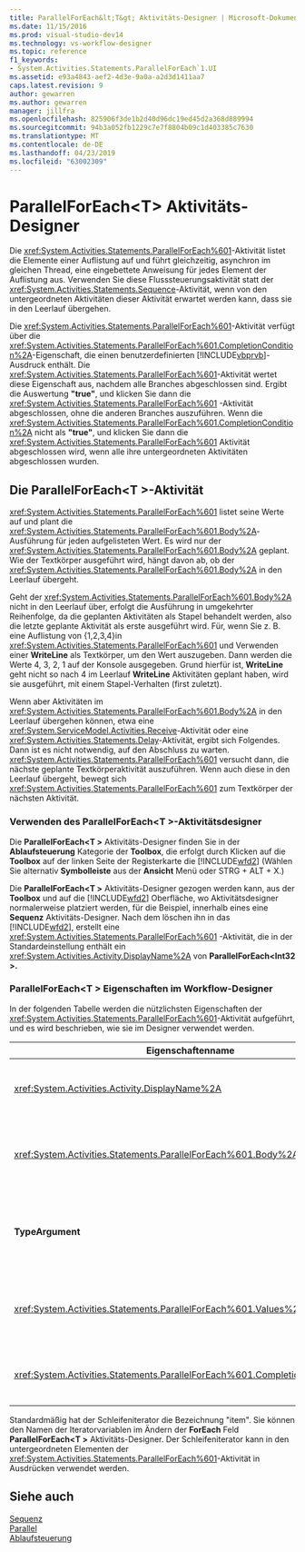 ```yaml
---
title: ParallelForEach&lt;T&gt; Aktivitäts-Designer | Microsoft-Dokumentation
ms.date: 11/15/2016
ms.prod: visual-studio-dev14
ms.technology: vs-workflow-designer
ms.topic: reference
f1_keywords:
- System.Activities.Statements.ParallelForEach`1.UI
ms.assetid: e93a4843-aef2-4d3e-9a0a-a2d3d1411aa7
caps.latest.revision: 9
author: gewarren
ms.author: gewarren
manager: jillfra
ms.openlocfilehash: 825906f3de1b2d40d96dc19ed45d2a368d889994
ms.sourcegitcommit: 94b3a052fb1229c7e7f8804b09c1d403385c7630
ms.translationtype: MT
ms.contentlocale: de-DE
ms.lasthandoff: 04/23/2019
ms.locfileid: "63002309"
---
```

# <a name="parallelforeachlttgt-activity-designer"></a>ParallelForEach&lt;T&gt; Aktivitäts-Designer
Die <xref:System.Activities.Statements.ParallelForEach%601>-Aktivität listet die Elemente einer Auflistung auf und führt gleichzeitig, asynchron im gleichen Thread, eine eingebettete Anweisung für jedes Element der Auflistung aus. Verwenden Sie diese Flusssteuerungsaktivität statt der <xref:System.Activities.Statements.Sequence>-Aktivität, wenn von den untergeordneten Aktivitäten dieser Aktivität erwartet werden kann, dass sie in den Leerlauf übergehen.  
  
 Die <xref:System.Activities.Statements.ParallelForEach%601>-Aktivität verfügt über die <xref:System.Activities.Statements.ParallelForEach%601.CompletionCondition%2A>-Eigenschaft, die einen benutzerdefinierten [!INCLUDE[vbprvb](../includes/vbprvb-md.md)]-Ausdruck enthält. Die <xref:System.Activities.Statements.ParallelForEach%601>-Aktivität wertet diese Eigenschaft aus, nachdem alle Branches abgeschlossen sind. Ergibt die Auswertung **"true"**, und klicken Sie dann die <xref:System.Activities.Statements.ParallelForEach%601> -Aktivität abgeschlossen, ohne die anderen Branches auszuführen. Wenn die <xref:System.Activities.Statements.ParallelForEach%601.CompletionCondition%2A> nicht als **"true"**, und klicken Sie dann die <xref:System.Activities.Statements.ParallelForEach%601> Aktivität abgeschlossen wird, wenn alle ihre untergeordneten Aktivitäten abgeschlossen wurden.  
  
## <a name="the-parallelforeacht-activity"></a>Die ParallelForEach\<T >-Aktivität  
 <xref:System.Activities.Statements.ParallelForEach%601> listet seine Werte auf und plant die <xref:System.Activities.Statements.ParallelForEach%601.Body%2A>-Ausführung für jeden aufgelisteten Wert. Es wird nur der <xref:System.Activities.Statements.ParallelForEach%601.Body%2A> geplant. Wie der Textkörper ausgeführt wird, hängt davon ab, ob der <xref:System.Activities.Statements.ParallelForEach%601.Body%2A> in den Leerlauf übergeht.  
  
 Geht der <xref:System.Activities.Statements.ParallelForEach%601.Body%2A> nicht in den Leerlauf über, erfolgt die Ausführung in umgekehrter Reihenfolge, da die geplanten Aktivitäten als Stapel behandelt werden, also die letzte geplante Aktivität als erste ausgeführt wird. Für, wenn Sie z. B. eine Auflistung von {1,2,3,4}in <xref:System.Activities.Statements.ParallelForEach%601> und Verwenden einer **WriteLine** als Textkörper, um den Wert auszugeben. Dann werden die Werte 4, 3, 2, 1 auf der Konsole ausgegeben. Grund hierfür ist, **WriteLine** geht nicht so nach 4 im Leerlauf **WriteLine** Aktivitäten geplant haben, wird sie ausgeführt, mit einem Stapel-Verhalten (first zuletzt).  
  
 Wenn aber Aktivitäten im <xref:System.Activities.Statements.ParallelForEach%601.Body%2A> in den Leerlauf übergehen können, etwa eine <xref:System.ServiceModel.Activities.Receive>-Aktivität oder eine <xref:System.Activities.Statements.Delay>-Aktivität, ergibt sich Folgendes. Dann ist es nicht notwendig, auf den Abschluss zu warten. <xref:System.Activities.Statements.ParallelForEach%601> versucht dann, die nächste geplante Textkörperaktivität auszuführen. Wenn auch diese in den Leerlauf übergeht, bewegt sich <xref:System.Activities.Statements.ParallelForEach%601> zum Textkörper der nächsten Aktivität.  
  
### <a name="using-the-parallelforeacht-activity-designer"></a>Verwenden des ParallelForEach\<T >-Aktivitätsdesigner  
 Die **ParallelForEach\<T >** Aktivitäts-Designer finden Sie in der **Ablaufsteuerung** Kategorie der **Toolbox**, die erfolgt durch Klicken auf die  **Toolbox** auf der linken Seite der Registerkarte die [!INCLUDE[wfd2](../includes/wfd2-md.md)] (Wählen Sie alternativ **Symbolleiste** aus der **Ansicht** Menü oder STRG + ALT + X.)  
  
 Die **ParallelForEach\<T >** Aktivitäts-Designer gezogen werden kann, aus der **Toolbox** und auf die [!INCLUDE[wfd2](../includes/wfd2-md.md)] Oberfläche, wo Aktivitätsdesigner normalerweise platziert werden, für die Beispiel, innerhalb eines eine **Sequenz** Aktivitäts-Designer. Nach dem löschen ihn in das [!INCLUDE[wfd2](../includes/wfd2-md.md)], erstellt eine <xref:System.Activities.Statements.ParallelForEach%601> -Aktivität, die in der Standardeinstellung enthält ein <xref:System.Activities.Activity.DisplayName%2A> von **ParallelForEach\<Int32 >.**  
  
### <a name="parallelforeacht-properties-in-the-workflow-designer"></a>ParallelForEach\<T > Eigenschaften im Workflow-Designer  
 In der folgenden Tabelle werden die nützlichsten Eigenschaften der <xref:System.Activities.Statements.ParallelForEach%601>-Aktivität aufgeführt, und es wird beschrieben, wie sie im Designer verwendet werden.  
  
|Eigenschaftenname|Erforderlich|Verwendung|  
|-------------------|--------------|-----------|  
|<xref:System.Activities.Activity.DisplayName%2A>|False|Gibt den benutzerfreundlichen Anzeigenamen des Aktivitätsdesigners im Header an. Der Standardwert ist **ParallelForEach\<Int32 >**. Der Wert kann optional auch bearbeitet werden, der **Eigenschaften** Raster oder direkt im Header Aktivitätsdesigners.|  
|<xref:System.Activities.Statements.ParallelForEach%601.Body%2A>|False|Die Aktivität, die für jedes Element in der Auflistung ausgeführt werden soll. Hinzufügen der <xref:System.Activities.Statements.ParallelForEach%601.Body%2A> -Aktivität, indem Sie eine Aktivität aus der Toolbox in die **Text** Feld der **ParallelForEach\<T >** Aktivitäts-Designer, mit dem Hinweistext "Aktivität hier ablegen".|  
|**TypeArgument**|True|Der Typ der Elemente in der <xref:System.Activities.Statements.ParallelForEach%601.Values%2A> durch den generischen Parameter angegebene Sammlung *T*. In der Standardeinstellung **TypeArgument** nastaven NA hodnotu **Int32**. So ändern Sie den Typ "T" in der **ParallelForEach\<T >** Aktivitäts-Designer, ändern Sie den Wert von der **TypeArgument** Kombinationsfeld im Eigenschaftenraster.|  
|<xref:System.Activities.Statements.ParallelForEach%601.Values%2A>|True|Die Auflistung, deren Elemente durchlaufen werden. Festlegen der <xref:System.Activities.Statements.ParallelForEach%601.Values%2A>, geben Sie einen [!INCLUDE[vbprvb](../includes/vbprvb-md.md)] Ausdruck in der **Werte** Feld der **ForEach\<T >** -Aktivitätsdesigners im Feld mit dem Hinweistext "VB-Ausdruck eingeben" oder auf **Werte** Feld der **Eigenschaften** Fenster.|  
|<xref:System.Activities.Statements.ParallelForEach%601.CompletionCondition%2A>||Die Auswertung erfolgt nach Abschluss der einzelnen Iterationen. Ergibt die Auswertung True, werden die geplanten ausstehenden Iterationen abgebrochen. Wenn diese Eigenschaft nicht festgelegt ist, werden alle geplanten Anweisungen bis zur Beendigung ausgeführt.|  
  
 Standardmäßig hat der Schleifeniterator die Bezeichnung "item". Sie können den Namen der Iteratorvariablen im Ändern der **ForEach** Feld **ParallelForEach\<T >** Aktivitäts-Designer. Der Schleifeniterator kann in den untergeordneten Elementen der <xref:System.Activities.Statements.ParallelForEach%601>-Aktivität in Ausdrücken verwendet werden.  
  
## <a name="see-also"></a>Siehe auch  
 [Sequenz](../workflow-designer/sequence-activity-designer.md)   
 [Parallel](../workflow-designer/parallel-activity-designer.md)   
 [Ablaufsteuerung](../workflow-designer/control-flow-activity-designers.md)